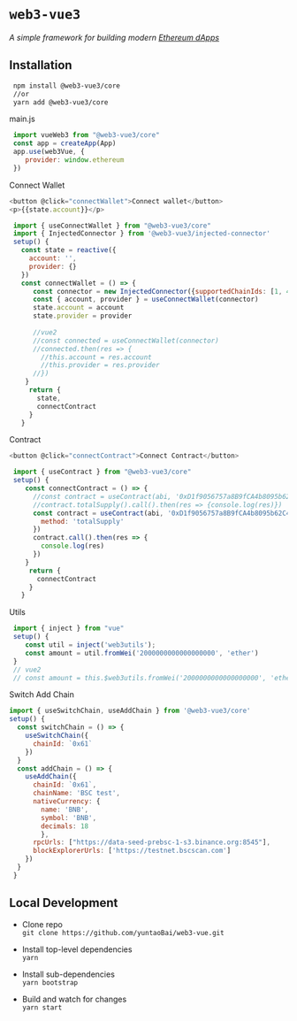 # `web3-vue3` 

_A simple framework for building modern [Ethereum dApps](https://ethereum.org/beginners/)_

## Installation

``` bash
 npm install @web3-vue3/core
 //or
 yarn add @web3-vue3/core
```
  main.js
``` js
 import vueWeb3 from "@web3-vue3/core"
 const app = createApp(App)
 app.use(web3Vue, {
    provider: window.ethereum
 })
```

Connect Wallet
``` js
<button @click="connectWallet">Connect wallet</button>
<p>{{state.account}}</p>

 import { useConnectWallet } from "@web3-vue3/core"
 import { InjectedConnector } from '@web3-vue3/injected-connector'
 setup() {
   const state = reactive({
     account: '',
     provider: {}
   })
   const connectWallet = () => {
      const connector = new InjectedConnector({supportedChainIds: [1, 4, 56]})
      const { account, provider } = useConnectWallet(connector)
      state.account = account
      state.provider = provider
      
      //vue2  
      //const connected = useConnectWallet(connector)
      //connected.then(res => {
        //this.account = res.account
        //this.provider = res.provider
      //})
    }
     return {
       state,
       connectContract
     }
   }
```

Contract
``` js
<button @click="connectContract">Connect Contract</button>

 import { useContract } from "@web3-vue3/core"
 setup() {
    const connectContract = () => {
      //const contract = useContract(abi, '0xD1f9056757a8B9fCA4b8095b62C4A47F57c2Ce63')
      //contract.totalSupply().call().then(res => {console.log(res)})
      const contract = useContract(abi, '0xD1f9056757a8B9fCA4b8095b62C4A47F57c2Ce63', {
        method: 'totalSupply'
      })
      contract.call().then(res => {
        console.log(res)
      })
    }
     return {
       connectContract
     }
   }
```

Utils
``` js
 import { inject } from "vue"
 setup() {
    const util = inject('web3utils');
    const amount = util.fromWei('2000000000000000000', 'ether')  
 }
 // vue2
 // const amount = this.$web3utils.fromWei('2000000000000000000', 'ether') 
```

Switch Add Chain
``` js
import { useSwitchChain, useAddChain } from '@web3-vue3/core'
setup() {
  const switchChain = () => {
    useSwitchChain({
      chainId: `0x61`
    })
  }
  const addChain = () => {
    useAddChain({
      chainId: `0x61`,
      chainName: 'BSC test',
      nativeCurrency: {
        name: 'BNB',
        symbol: 'BNB',
        decimals: 18
        },
      rpcUrls: ["https://data-seed-prebsc-1-s3.binance.org:8545"],
      blockExplorerUrls: ['https://testnet.bscscan.com']
    })
  } 
 }
```

## Local Development

- Clone repo\
  `git clone https://github.com/yuntaoBai/web3-vue.git`

- Install top-level dependencies\
  `yarn`

- Install sub-dependencies\
  `yarn bootstrap`

- Build and watch for changes\
  `yarn start`
